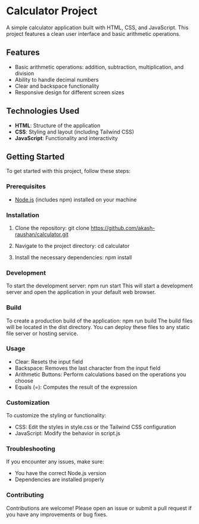 # Calculator Project

A simple calculator application built with HTML, CSS, and JavaScript. This project features a clean user interface and basic arithmetic operations.

## Features

- Basic arithmetic operations: addition, subtraction, multiplication, and division
- Ability to handle decimal numbers
- Clear and backspace functionality
- Responsive design for different screen sizes

## Technologies Used

- **HTML**: Structure of the application
- **CSS**: Styling and layout (including Tailwind CSS)
- **JavaScript**: Functionality and interactivity

## Getting Started

To get started with this project, follow these steps:

### Prerequisites

- [Node.js](https://nodejs.org/) (includes npm) installed on your machine

### Installation

1. Clone the repository:
   git clone https://github.com/akash-raushan/calculator.git

2. Navigate to the project directory:
   cd calculator
   
3. Install the necessary dependencies:
   npm install

### Development

To start the development server:
   npm run start
   This will start a development server and open the application in your default web browser.

### Build
To create a production build of the application:
npm run build
The build files will be located in the dist directory. You can deploy these files to any static file server or hosting service.

### Usage
<ul>
   <li>Clear: Resets the input field</li>
   <li>Backspace: Removes the last character from the input field</li>
   <li>Arithmetic Buttons: Perform calculations based on the operations you choose</li>
   <li>Equals (=): Computes the result of the expression</li>
</ul>

### Customization
   To customize the styling or functionality:
   <ul>
      <li>CSS: Edit the styles in style.css or the Tailwind CSS configuration</li>
      <li>JavaScript: Modify the behavior in script.js</li>
   </ul>

### Troubleshooting
   If you encounter any issues, make sure:
   <ul>
      <li>You have the correct Node.js version</li>
      <li>Dependencies are installed properly</li>
   </ul>

### Contributing
   Contributions are welcome! Please open an issue or submit a pull request if you have any improvements or bug fixes.
